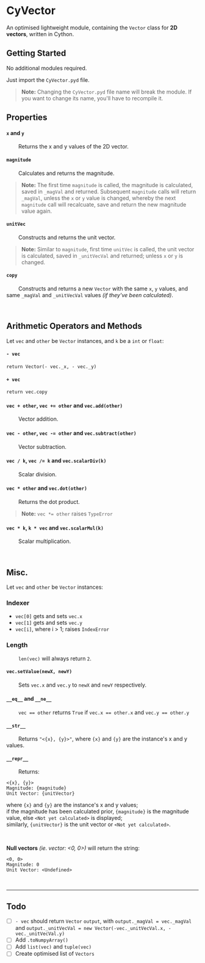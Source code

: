 # CyVector
An optimised lightweight module, containing the `Vector` class for **2D vectors**, written in Cython.

## Getting Started
No additional modules required.

Just import the `CyVector.pyd` file.

> **Note:** Changing the `CyVector.pyd` file name will break the module. If you want to change its name, you'll have to recompile it.

## Properties
#### `x` and `y`
&nbsp;&nbsp;&nbsp;&nbsp;&nbsp;&nbsp;&nbsp;&nbsp;Returns the x and y values of the 2D vector.
#### `magnitude`
&nbsp;&nbsp;&nbsp;&nbsp;&nbsp;&nbsp;&nbsp;&nbsp;Calculates and returns the magnitude.

> **Note:** The first time `magnitude` is called, the magnitude is calculated, saved in `_magVal` and returned. Subsequent `magnitude` calls will return `_magVal`, unless the `x` or `y` value is changed, whereby the next `magnitude` call will recalcuate, save and return the new magnitude value again.
#### `unitVec`
&nbsp;&nbsp;&nbsp;&nbsp;&nbsp;&nbsp;&nbsp;&nbsp;Constructs and returns the unit vector.
> **Note:** Similar to `magnitude`, first time `unitVec` is called, the unit vector is calculated, saved in `_unitVecVal` and returned; unless `x` or `y` is changed.
#### `copy`
&nbsp;&nbsp;&nbsp;&nbsp;&nbsp;&nbsp;&nbsp;&nbsp;Constructs and returns a new `Vector` with the same `x`, `y` values, and same `_magVal` and `_unitVecVal` values _(if they've been calculated)_.

<br>

## Arithmetic Operators and Methods
Let `vec` and `other` be `Vector` instances,
and `k` be a `int` or `float`:
#### `- vec`
```
return Vector(- vec._x, - vec._y)
```
#### `+ vec`
```
return vec.copy
```
#### `vec + other`, `vec += other` and `vec.add(other)`
&nbsp;&nbsp;&nbsp;&nbsp;&nbsp;&nbsp;&nbsp;&nbsp;Vector addition.
#### `vec - other`, `vec -= other` and `vec.subtract(other)`
&nbsp;&nbsp;&nbsp;&nbsp;&nbsp;&nbsp;&nbsp;&nbsp;Vector subtraction.
#### `vec / k`, `vec /= k` and `vec.scalarDiv(k)`
&nbsp;&nbsp;&nbsp;&nbsp;&nbsp;&nbsp;&nbsp;&nbsp;Scalar division.
#### `vec * other` and `vec.dot(other)`
&nbsp;&nbsp;&nbsp;&nbsp;&nbsp;&nbsp;&nbsp;&nbsp;Returns the dot product.
> **Note:** `vec *= other` raises `TypeError`
#### `vec * k`, `k * vec` and `vec.scalarMul(k)`
&nbsp;&nbsp;&nbsp;&nbsp;&nbsp;&nbsp;&nbsp;&nbsp;Scalar multiplication.

<br>

## Misc.
Let `vec` and `other` be `Vector` instances:
### Indexer
- `vec[0]` gets and sets `vec.x`
- `vec[1]` gets and sets `vec.y`
- `vec[i]`, where i > 1; raises `IndexError`
### Length
&nbsp;&nbsp;&nbsp;&nbsp;&nbsp;&nbsp;&nbsp;&nbsp;`len(vec)` will always return `2`.
#### `vec.setValue(newX, newY)`
&nbsp;&nbsp;&nbsp;&nbsp;&nbsp;&nbsp;&nbsp;&nbsp;Sets `vec.x` and `vec.y` to `newX` and `newY` respectively.
#### `__eq__` and `__ne__`
&nbsp;&nbsp;&nbsp;&nbsp;&nbsp;&nbsp;&nbsp;&nbsp;`vec == other` returns `True` if `vec.x == other.x` and `vec.y == other.y`
#### `__str__`
&nbsp;&nbsp;&nbsp;&nbsp;&nbsp;&nbsp;&nbsp;&nbsp;Returns `"<{x}, {y}>"`, where `{x}` and `{y}` are the instance's x and y values.
#### `__repr__`
&nbsp;&nbsp;&nbsp;&nbsp;&nbsp;&nbsp;&nbsp;&nbsp;Returns:
```
<{x}, {y}>
Magnitude: {magnitude}
Unit Vector: {unitVector}
```
where `{x}` and `{y}` are the instance's x and y values;<br>
if the magnitude has been calculated prior, `{magnitude}` is the magnitude value, else `<Not yet calculated>` is displayed;<br>
similarly, `{unitVector}` is the unit vector or `<Not yet calculated>`.

<br>

**Null vectors** _(ie. vector: <0, 0>)_ will return the string:
```
<0, 0>
Magnitude: 0
Unit Vector: <Undefined>
```

<br>

***
## Todo
- [ ] `- vec` should return `Vector` `output`, with `output._magVal = vec._magVal` and `output._unitVecVal = new Vector(-vec._unitVecVal.x, -vec._unitVecVal.y)`
- [ ] Add `.toNumpyArray()`
- [ ] Add `list(vec)` and `tuple(vec)`
- [ ] Create optimised list of `Vectors`
